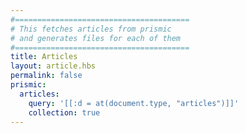 ```yaml
---
#=======================================
# This fetches articles from prismic
# and generates files for each of them
#=======================================
title: Articles
layout: article.hbs
permalink: false
prismic:
  articles:
    query: '[[:d = at(document.type, "articles")]]'
    collection: true
---
```

